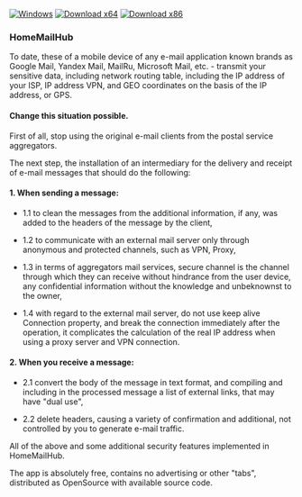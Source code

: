 [![Windows](https://svgshare.com/i/ZhY.svg)](https://svgshare.com/i/ZhY.svg) [![Download x64](https://img.shields.io/badge/Download-x64-brightgreen.svg?style=flat-square)](https://github.com/ClaudiaCoord/SecurityHomeMailHub/releases/download/1.0.8180/SecurityHomeMailHub-x64-1.0.8180.msi) [![Download x86](https://img.shields.io/badge/Download-x86-brightgreen.svg?style=flat-square)](https://github.com/ClaudiaCoord/SecurityHomeMailHub/releases/download/1.0.8180/SecurityHomeMailHub-x86-1.0.8180.msi)

### HomeMailHub

To date, these of a mobile device of any e-mail application known brands as Google Mail, Yandex Mail, MailRu, Microsoft Mail, etc.  - transmit your sensitive data, including network routing table, including the IP address of your ISP, IP address VPN, and GEO coordinates on the basis of the IP address, or GPS.

#### Change this situation possible.  

 First of all, stop using the original e-mail clients from the postal service aggregators.

 The next step, the installation of an intermediary for the delivery and receipt of e-mail messages that should do the following:  

#### 1. When sending a message:  

  - 1.1 to clean the messages from the additional information, if any, was added to the headers of the message by the client,  

  - 1.2 to communicate with an external mail server only through anonymous and protected channels, such as VPN, Proxy,  

  - 1.3 in terms of aggregators mail services, secure channel is the channel through which they can receive without hindrance from the user device, any confidential information without the knowledge and unbeknownst to the owner,  

  - 1.4 with regard to the external mail server, do not use keep alive Connection property, and break the connection immediately after the operation, it complicates the calculation of the real IP address when using a proxy server and VPN connection.

#### 2. When you receive a message:  

 - 2.1 convert the body of the message in text format, and compiling and including in the processed message a list of external links, that may have "dual use",  

 - 2.2 delete headers, causing a variety of confirmation and additional, not controlled by you to generate e-mail traffic.  

 All of the above and some additional security features implemented in HomeMailHub.  

 The app is absolutely free, contains no advertising or other "tabs", distributed as OpenSource with available source code.

